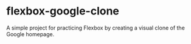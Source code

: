 # flexbox-google-clone
A simple project for practicing Flexbox by creating a visual clone of the Google homepage.
